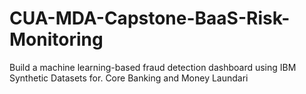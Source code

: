 # CUA-MDA-Capstone-BaaS-Risk-Monitoring
Build a machine learning-based fraud detection dashboard using IBM Synthetic Datasets for. Core Banking and Money Laundari
